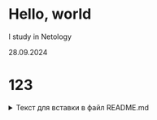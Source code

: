 # Hello, world

I study in  Netology

28.09.2024

# 123
<details><summary>Текст для вставки в файл README.md</summary>
4. Сделайте коммит с изменениями.

5. Отправьте коммит в репозиторий: <code>git push -u origin new-text</code>.
6. Откройте репозиторий на GitHub в браузере, переключитесь на ветку new-text и скопируйте ссылку из адресной строки браузера.
</details>